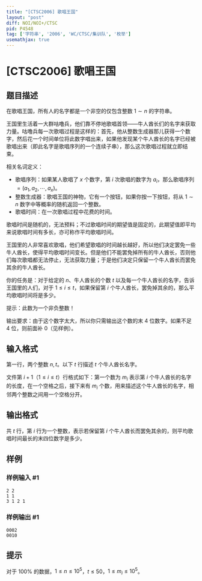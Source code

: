 ```yaml
---
title: "[CTSC2006] 歌唱王国"
layout: "post"
diff: NOI/NOI+/CTSC
pid: P4548
tag: ['字符串', '2006', 'WC/CTSC/集训队', '枚举']
usemathjax: true
---
```


# [CTSC2006] 歌唱王国
## 题目描述

在歌唱王国，所有人的名字都是一个非空的仅包含整数 $1\sim n$ 的字符串。

王国里生活着一大群咕噜兵，他们靠不停地歌唱首领——牛人酋长们的名字来获取力量。咕噜兵每一次歌唱过程是这样的：首先，他从整数生成器那儿获得一个数字，然后花一个时间单位将此数字唱出来，如果他发现某个牛人酋长的名字已经被歌唱出来（即此名字是歌唱序列的一个连续子串），那么这次歌唱过程就立即结束。

相关名词定义：

- 歌唱序列：如果某人歌唱了 $x$ 个数字，第 $i$ 次歌唱的数字为 $a_i$，那么歌唱序列 $=(a_1,a_2,\cdots,a_x)$。
- 整数生成器：歌唱王国的神物，它有一个按钮，如果你按一下按钮，将从 $1\sim n$ 数字中等概率的随机返回一个整数。
- 歌唱时间：在一次歌唱过程中花费的时间。

歌唱时间是随机的，无法预料；不过歌唱时间的期望值是固定的，此期望值即平均来说歌唱时间有多长，亦可称作平均歌唱时间。

王国里的人非常喜欢歌唱，他们希望歌唱的时间越长越好，所以他们决定罢免一些牛人酋长，使得平均歌唱时间变长。但是他们不能罢免掉所有的牛人酋长，否则他们每次歌唱都无法停止，无法获取力量；于是他们决定只保留一个牛人酋长而罢免其余的牛人酋长。

你的任务是：对于给定的 $n$、牛人酋长的个数 $t$ 以及每一个牛人酋长的名字，告诉王国里的人们，对于 $1\leq i\leq t$，如果保留第 $i$ 个牛人酋长，罢免掉其余的，那么平均歌唱时间将是多少。

提示：此数为一个非负整数！

输出要求：由于这个数字太大，所以你只需输出这个数的末 $4$ 位数字。如果不足 $4$ 位，则前面补 $0$（见样例）。

## 输入格式

第一行，两个整数 $n,t$。以下 $t$ 行描述 $t$ 个牛人酋长名字。

文件第 $i+1$（$1\leq i\leq t$）行格式如下：第一个数为 $m_i$ 表示第 $i$ 个牛人酋长的名字的长度，在一个空格之后，接下来有 $m_i$ 个数，用来描述这个牛人酋长的名字，相邻两个整数之间用一个空格分开。
## 输出格式

共 $t$ 行，第 $i$ 行为一个整数，表示若保留第 $i$ 个牛人酋长而罢免其余的，则平均歌唱时间最长的末四位数字是多少。
## 样例

### 样例输入 #1
```
2 2
1 1
3 1 2 1
```
### 样例输出 #1
```
0002
0010
```
## 提示

对于 $100\%$ 的数据，$1\leq n\leq 10^5$，$t\leq 50$，$1\leq m_i\leq 10^5$。

